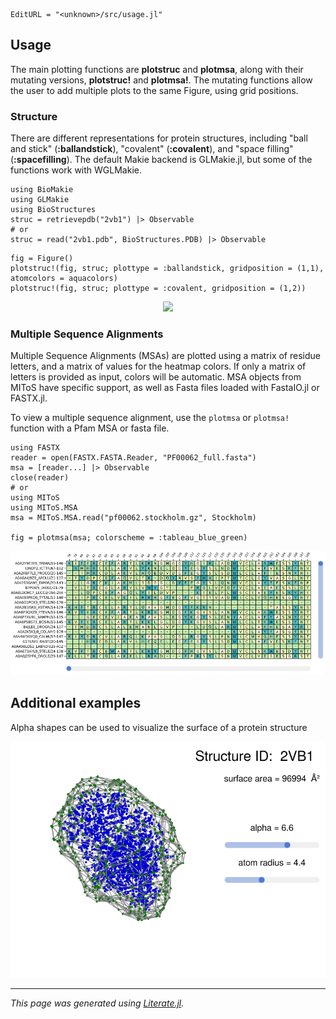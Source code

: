 ```@meta
EditURL = "<unknown>/src/usage.jl"
```

## Usage

The main plotting functions are **plotstruc** and **plotmsa**, along with their mutating
versions, **plotstruc!** and **plotmsa!**. The mutating functions allow the user to add multiple
plots to the same Figure, using grid positions.

### Structure

There are different representations for protein structures, including "ball and stick"
(**:ballandstick**), "covalent" (**:covalent**), and "space filling" (**:spacefilling**). The
default Makie backend is GLMakie.jl, but some of the functions work with WGLMakie.

````@example usage
using BioMakie
using GLMakie
using BioStructures
struc = retrievepdb("2vb1") |> Observable
# or
struc = read("2vb1.pdb", BioStructures.PDB) |> Observable
````

````@example usage
fig = Figure()
plotstruc!(fig, struc; plottype = :ballandstick, gridposition = (1,1), atomcolors = aquacolors)
plotstruc!(fig, struc; plottype = :covalent, gridposition = (1,2))
````

<p align="center"><img src="src/assets/2vb1.png"></p>

### Multiple Sequence Alignments

Multiple Sequence Alignments (MSAs) are plotted using a matrix of residue letters, and a
matrix of values for the heatmap colors. If only a matrix of letters is provided as input,
colors will be automatic. MSA objects from MIToS have specific support, as well as Fasta files
loaded with FastaIO.jl or FASTX.jl.

To view a multiple sequence alignment, use the `plotmsa` or `plotmsa!` function with a Pfam MSA or fasta file.

````@example usage
using FASTX
reader = open(FASTX.FASTA.Reader, "PF00062_full.fasta")
msa = [reader...] |> Observable
close(reader)
# or
using MIToS
using MIToS.MSA
msa = MIToS.MSA.read("pf00062.stockholm.gz", Stockholm)

fig = plotmsa(msa; colorscheme = :tableau_blue_green)
````

<p align="center"><img src="docs/src/assets/msa.png"></p>

## Additional examples

Alpha shapes can be used to visualize the surface of a protein structure

<p align="center"><img src="../src/assets/alphashape.png"></p>

---

*This page was generated using [Literate.jl](https://github.com/fredrikekre/Literate.jl).*

